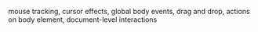 mouse tracking, cursor effects, global body events, drag and drop, actions on body element, document-level interactions